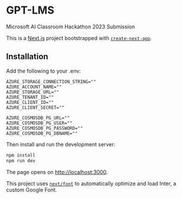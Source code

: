 # GPT-LMS

Microsoft AI Classroom Hackathon 2023 Submission

This is a [Next.js](https://nextjs.org/) project bootstrapped with [`create-next-app`](https://github.com/vercel/next.js/tree/canary/packages/create-next-app).

## Installation

Add the following to your .env:

```
AZURE_STORAGE_CONNECTION_STRING=""
AZURE_ACCOUNT_NAME=""
AZURE_STORAGE_URL=""
AZURE_TENANT_ID=""
AZURE_CLIENT_ID=""
AZURE_CLIENT_SECRET=""

AZURE_COSMOSDB_PG_URL=""
AZURE_COSMOSDB_PG_USER=""
AZURE_COSMOSDB_PG_PASSWORD=""
AZURE_COSMOSDB_PG_DBNAME=""
```

Then install and run the development server:

```bash
npm install
npm run dev
```

The page opens on [http://localhost:3000](http://localhost:3000).

This project uses [`next/font`](https://nextjs.org/docs/basic-features/font-optimization) to automatically optimize and load Inter, a custom Google Font.

